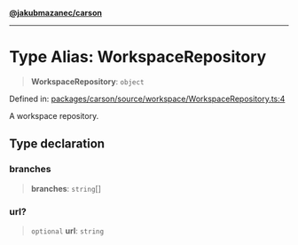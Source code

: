 [**@jakubmazanec/carson**](../README.md)

---

# Type Alias: WorkspaceRepository

> **WorkspaceRepository**: `object`

Defined in:
[packages/carson/source/workspace/WorkspaceRepository.ts:4](https://github.com/jakubmazanec/tools/blob/b189bd808f93a39eacbf7e401a82a754c5ce3b63/packages/carson/source/workspace/WorkspaceRepository.ts#L4)

A workspace repository.

## Type declaration

### branches

> **branches**: `string`[]

### url?

> `optional` **url**: `string`
